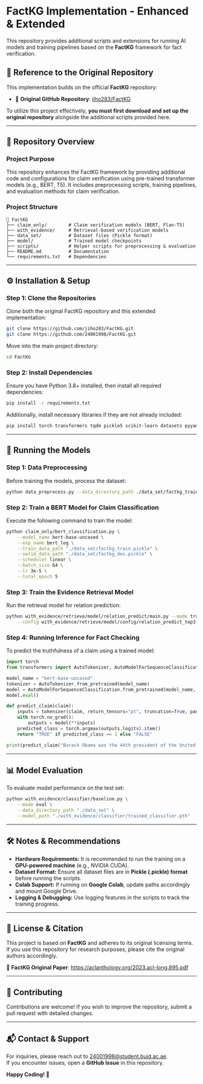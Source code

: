 # **FactKG Implementation - Enhanced & Extended**
This repository provides additional scripts and extensions for running AI models and training pipelines based on the **FactKG** framework for fact verification.

## **🔗 Reference to the Original Repository**
This implementation builds on the official **FactKG** repository:
- 📌 **Original GitHub Repository**: [jiho283/FactKG](https://github.com/jiho283/FactKG)

To utilize this project effectively, **you must first download and set up the original repository** alongside the additional scripts provided here.

---

## **📌 Repository Overview**
### **Project Purpose**
This repository enhances the FactKG framework by providing additional code and configurations for claim verification using pre-trained transformer models (e.g., BERT, T5). It includes preprocessing scripts, training pipelines, and evaluation methods for claim verification.

### **Project Structure**
```
📂 FactKG
├── claim_only/        # Claim verification models (BERT, Flan-T5)
├── with_evidence/     # Retrieval-based verification models
├── data_set/          # Dataset files (Pickle format)
├── model/             # Trained model checkpoints
├── scripts/           # Helper scripts for preprocessing & evaluation
├── README.md          # Documentation
└── requirements.txt   # Dependencies
```

---

## **⚙️ Installation & Setup**
### **Step 1: Clone the Repositories**
Clone both the original FactKG repository and this extended implementation:
```bash
git clone https://github.com/jiho283/FactKG.git
git clone https://github.com/24001998/FactKG.git
```
Move into the main project directory:
```bash
cd FactKG
```

### **Step 2: Install Dependencies**
Ensure you have Python 3.8+ installed, then install all required dependencies:
```bash
pip install -r requirements.txt
```
Additionally, install necessary libraries if they are not already included:
```bash
pip install torch transformers tqdm pickle5 scikit-learn datasets pyyaml
```

---

## **🚀 Running the Models**
### **Step 1: Data Preprocessing**
Before training the models, process the dataset:
```bash
python data_preprocess.py --data_directory_path ./data_set/factkg_train.pickle --output_directory_path ./model/
```

### **Step 2: Train a BERT Model for Claim Classification**
Execute the following command to train the model:
```bash
python claim_only/bert_classification.py \
    --model_name bert-base-uncased \
    --exp_name bert_log \
    --train_data_path "./data_set/factkg_train.pickle" \
    --valid_data_path "./data_set/factkg_dev.pickle" \
    --scheduler linear \
    --batch_size 64 \
    --lr 3e-5 \
    --total_epoch 5
```

### **Step 3: Train the Evidence Retrieval Model**
Run the retrieval model for relation prediction:
```bash
python with_evidence/retrieve/model/relation_predict/main.py --mode train \
    --config with_evidence/retrieve/model/config/relation_predict_top3.yaml
```

### **Step 4: Running Inference for Fact Checking**
To predict the truthfulness of a claim using a trained model:
```python
import torch
from transformers import AutoTokenizer, AutoModelForSequenceClassification

model_name = "bert-base-uncased"
tokenizer = AutoTokenizer.from_pretrained(model_name)
model = AutoModelForSequenceClassification.from_pretrained(model_name, num_labels=2)
model.eval()

def predict_claim(claim):
    inputs = tokenizer(claim, return_tensors="pt", truncation=True, padding=True, max_length=128)
    with torch.no_grad():
        outputs = model(**inputs)
    predicted_class = torch.argmax(outputs.logits).item()
    return "TRUE" if predicted_class == 1 else "FALSE"

print(predict_claim("Barack Obama was the 44th president of the United States."))
```

---

## **📊 Model Evaluation**
To evaluate model performance on the test set:
```bash
python with_evidence/classifier/baseline.py \
    --mode eval \
    --data_directory_path "./data_set" \
    --model_path "./with_evidence/classifier/trained_classifier.pth"
```

---

## **🛠 Notes & Recommendations**
- **Hardware Requirements:** It is recommended to run the training on a **GPU-powered machine** (e.g., NVIDIA CUDA).
- **Dataset Format:** Ensure all dataset files are in **Pickle (.pickle) format** before running the scripts.
- **Colab Support:** If running on **Google Colab**, update paths accordingly and mount Google Drive.
- **Logging & Debugging:** Use logging features in the scripts to track the training progress.

---

## **📜 License & Citation**
This project is based on **FactKG** and adheres to its original licensing terms. If you use this repository for research purposes, please cite the original authors accordingly.

📌 **FactKG Original Paper**: https://aclanthology.org/2023.acl-long.895.pdf

---

## **📢 Contributing**
Contributions are welcome! If you wish to improve the repository, submit a pull request with detailed changes.


---

## **📬 Contact & Support**
For inquiries, please reach out to 24001998@student.buid.ac.ae.  
If you encounter issues, open a **GitHub Issue** in this repository.

**Happy Coding! 🚀**

